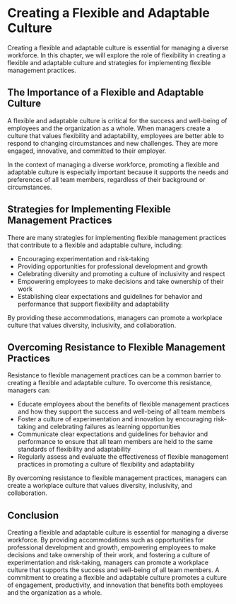 # Creating a Flexible and Adaptable Culture

Creating a flexible and adaptable culture is essential for managing a diverse workforce. In this chapter, we will explore the role of flexibility in creating a flexible and adaptable culture and strategies for implementing flexible management practices.

The Importance of a Flexible and Adaptable Culture
--------------------------------------------------

A flexible and adaptable culture is critical for the success and well-being of employees and the organization as a whole. When managers create a culture that values flexibility and adaptability, employees are better able to respond to changing circumstances and new challenges. They are more engaged, innovative, and committed to their employer.

In the context of managing a diverse workforce, promoting a flexible and adaptable culture is especially important because it supports the needs and preferences of all team members, regardless of their background or circumstances.

Strategies for Implementing Flexible Management Practices
---------------------------------------------------------

There are many strategies for implementing flexible management practices that contribute to a flexible and adaptable culture, including:

* Encouraging experimentation and risk-taking
* Providing opportunities for professional development and growth
* Celebrating diversity and promoting a culture of inclusivity and respect
* Empowering employees to make decisions and take ownership of their work
* Establishing clear expectations and guidelines for behavior and performance that support flexibility and adaptability

By providing these accommodations, managers can promote a workplace culture that values diversity, inclusivity, and collaboration.

Overcoming Resistance to Flexible Management Practices
------------------------------------------------------

Resistance to flexible management practices can be a common barrier to creating a flexible and adaptable culture. To overcome this resistance, managers can:

* Educate employees about the benefits of flexible management practices and how they support the success and well-being of all team members
* Foster a culture of experimentation and innovation by encouraging risk-taking and celebrating failures as learning opportunities
* Communicate clear expectations and guidelines for behavior and performance to ensure that all team members are held to the same standards of flexibility and adaptability
* Regularly assess and evaluate the effectiveness of flexible management practices in promoting a culture of flexibility and adaptability

By overcoming resistance to flexible management practices, managers can create a workplace culture that values diversity, inclusivity, and collaboration.

Conclusion
----------

Creating a flexible and adaptable culture is essential for managing a diverse workforce. By providing accommodations such as opportunities for professional development and growth, empowering employees to make decisions and take ownership of their work, and fostering a culture of experimentation and risk-taking, managers can promote a workplace culture that supports the success and well-being of all team members. A commitment to creating a flexible and adaptable culture promotes a culture of engagement, productivity, and innovation that benefits both employees and the organization as a whole.
